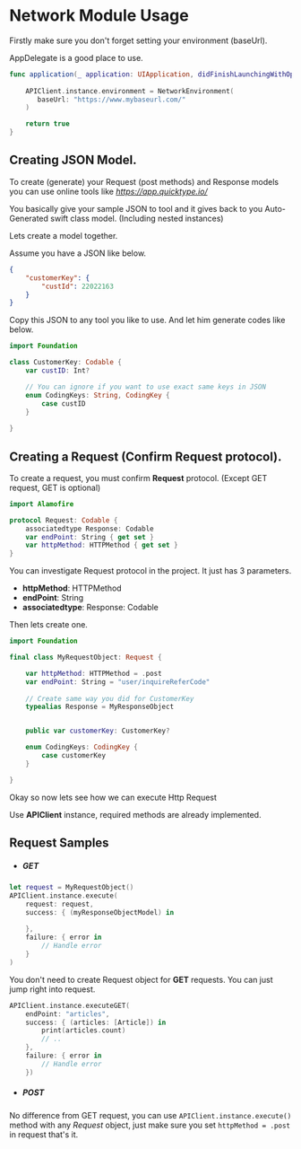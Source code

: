 # Network Module Usage

Firstly make sure you don't forget setting your environment (baseUrl). 

AppDelegate is a good place to use.

```swift
func application(_ application: UIApplication, didFinishLaunchingWithOptions launchOptions: [UIApplication.LaunchOptionsKey: Any]?) -> Bool {
        
    APIClient.instance.environment = NetworkEnvironment(
       baseUrl: "https://www.mybaseurl.com/"
    )

	return true
}
```

## Creating JSON Model.

To create (generate) your Request (post methods) and Response models you can use online tools like *https://app.quicktype.io/*

You basically give your sample JSON to tool and it gives back to you Auto-Generated swift class model. (Including nested instances)

Lets create a model together.

Assume you have a JSON like below.

```json
{
	"customerKey": {
    	"custId": 22022163
    }
}
```
Copy this JSON to any tool you like to use. And let him generate codes like below.

```swift
import Foundation

class CustomerKey: Codable {
    var custID: Int?

    // You can ignore if you want to use exact same keys in JSON
    enum CodingKeys: String, CodingKey {
        case custID 
    }
    
}
```

## Creating a Request (Confirm Request protocol).

To create a request, you must confirm **Request** protocol. (Except GET request, GET is optional)

```swift
import Alamofire

protocol Request: Codable {
    associatedtype Response: Codable
    var endPoint: String { get set }
    var httpMethod: HTTPMethod { get set }
}
```

You can investigate Request protocol in the project. It just has 3 parameters.

* **httpMethod**: HTTPMethod
* **endPoint**: String
* **associatedtype**: Response: Codable

Then lets create one.

```swift
import Foundation

final class MyRequestObject: Request {

    var httpMethod: HTTPMethod = .post
    var endPoint: String = "user/inquireReferCode"
    
    // Create same way you did for CustomerKey
    typealias Response = MyResponseObject 


    public var customerKey: CustomerKey?

    enum CodingKeys: CodingKey {
        case customerKey
    }

}
```

Okay so now lets see how we can execute Http Request

Use **APIClient** instance, required methods are already implemented.

## Request Samples

* ##### GET

```swift
let request = MyRequestObject()
APIClient.instance.execute(
    request: request,
    success: { (myResponseObjectModel) in
        
    },
    failure: { error in
        // Handle error
    }
)
```

You don't need to create Request object for **GET** requests. 
You can just jump right into request.

```swift
APIClient.instance.executeGET(
	endPoint: "articles", 
    success: { (articles: [Article]) in
        print(articles.count)
        // ..
    }, 
    failure: { error in
    	// Handle error
    })
```

* ##### POST

No difference from GET request, you can use 
```APIClient.instance.execute()``` 
method with any *Request* object, just make sure you set 
```httpMethod = .post``` 
in request that's it.

